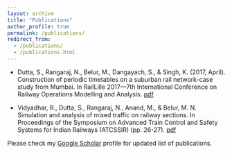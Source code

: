 ```yaml
---
layout: archive
title: "Publications"
author_profile: true
permalink: /publications/
redirect_from: 
  - /publications/
  - /publications.html
---
```

- Dutta, S., Rangaraj, N., Belur, M., Dangayach, S., & Singh, K. (2017, April). Construction of periodic timetables on a suburban rail network-case study from Mumbai. In RailLille 2017—7th International Conference on Railway Operations Modelling and Analysis. [pdf]("https://www.ee.iitb.ac.in/~belur/pdfs/c17icrtt.pdf")

- Vidyadhar, R., Dutta, S., Rangaraj, N., Anand, M., & Belur, M. N. Simulation and analysis of mixed traffic on railway sections. In Proceedings of the Symposium on Advanced Train Control and Safety Systems for Indian Railways (ATCSSIR) (pp. 26-27). [pdf]("https://www.ee.iitb.ac.in/~belur/pdfs/c17atcssir1.pdf")

Please check my [Google Scholar]("https://scholar.google.com/citations?user=MIYxzQsAAAAJ&hl=en") profile for updated list of publications.
